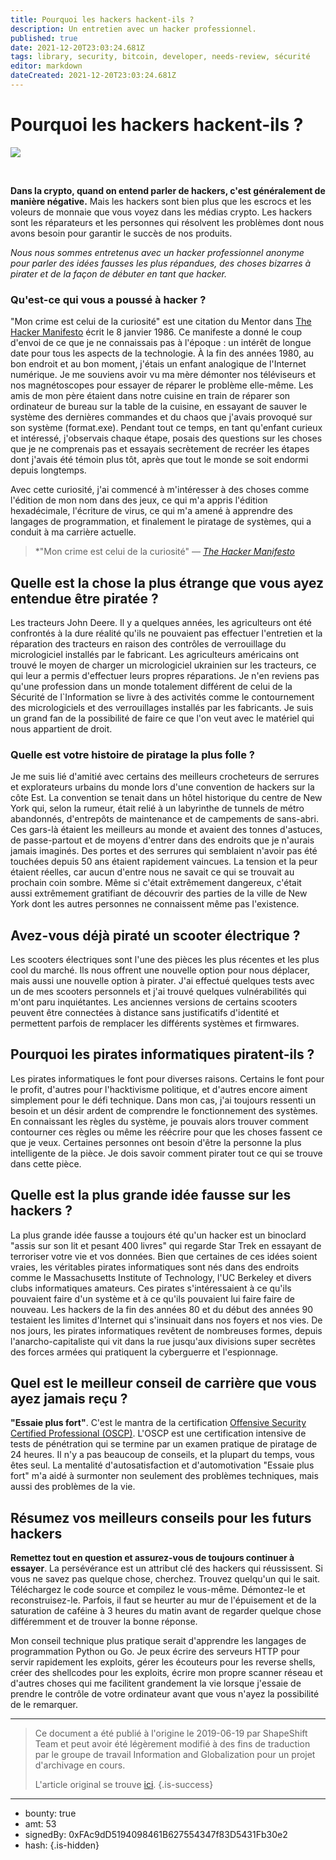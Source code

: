 ```yaml
---
title: Pourquoi les hackers hackent-ils ?
description: Un entretien avec un hacker professionnel.
published: true
date: 2021-12-20T23:03:24.681Z
tags: library, security, bitcoin, developer, needs-review, sécurité
editor: markdown
dateCreated: 2021-12-20T23:03:24.681Z
---
```


# Pourquoi les hackers hackent-ils ?

![](https://assets.website-files.com/5e9a09610b7dce71f87f7f17/5e9fddb174f1eb7a88dcba7d_1_rrx5c0turKwrchWTZbWX9w.jpeg)

<br/>

**Dans la crypto, quand on entend parler de hackers, c'est généralement de manière négative.** Mais les hackers sont bien plus que les escrocs et les voleurs de monnaie que vous voyez dans les médias crypto. Les hackers sont les réparateurs et les personnes qui résolvent les problèmes dont nous avons besoin pour garantir le succès de nos produits.

*Nous nous sommes entretenus avec un hacker professionnel anonyme pour parler des idées fausses les plus répandues, des choses bizarres à pirater et de la façon de débuter en tant que hacker.*

### Qu'est-ce qui vous a poussé à hacker ?

"Mon crime est celui de la curiosité" est une citation du Mentor dans [The Hacker Manifesto](http://phrack.org/issues/7/3.html) écrit le 8 janvier 1986. Ce manifeste a donné le coup d'envoi de ce que je ne connaissais pas à l'époque : un intérêt de longue date pour tous les aspects de la technologie. À la fin des années 1980, au bon endroit et au bon moment, j'étais un enfant analogique de l'Internet numérique. Je me souviens avoir vu ma mère démonter nos téléviseurs et nos magnétoscopes pour essayer de réparer le problème elle-même. Les amis de mon père étaient dans notre cuisine en train de réparer son ordinateur de bureau sur la table de la cuisine, en essayant de sauver le système des dernières commandes et du chaos que j'avais provoqué sur son système (format.exe). Pendant tout ce temps, en tant qu'enfant curieux et intéressé, j'observais chaque étape, posais des questions sur les choses que je ne comprenais pas et essayais secrètement de recréer les étapes dont j'avais été témoin plus tôt, après que tout le monde se soit endormi depuis longtemps.

Avec cette curiosité, j'ai commencé à m'intéresser à des choses comme l'édition de mon nom dans des jeux, ce qui m'a appris l'édition hexadécimale, l'écriture de virus, ce qui m'a amené à apprendre des langages de programmation, et finalement le piratage de systèmes, qui a conduit à ma carrière actuelle.

> *"Mon crime est celui de la curiosité" — [*The Hacker Manifesto*](http://phrack.org/issues/7/3.html)

## Quelle est la chose la plus étrange que vous ayez entendue être piratée ?

Les tracteurs John Deere. Il y a quelques années, les agriculteurs ont été confrontés à la dure réalité qu'ils ne pouvaient pas effectuer l'entretien et la réparation des tracteurs en raison des contrôles de verrouillage du micrologiciel installés par le fabricant. Les agriculteurs américains ont trouvé le moyen de charger un micrologiciel ukrainien sur les tracteurs, ce qui leur a permis d'effectuer leurs propres réparations. Je n'en reviens pas qu'une profession dans un monde totalement différent de celui de la Sécurité de l`Information se livre à des activités comme le contournement des micrologiciels et des verrouillages installés par les fabricants. Je suis un grand fan de la possibilité de faire ce que l'on veut avec le matériel qui nous appartient de droit.

### Quelle est votre histoire de piratage la plus folle ?

Je me suis lié d'amitié avec certains des meilleurs crocheteurs de serrures et explorateurs urbains du monde lors d'une convention de hackers sur la côte Est. La convention se tenait dans un hôtel historique du centre de New York qui, selon la rumeur, était relié à un labyrinthe de tunnels de métro abandonnés, d'entrepôts de maintenance et de campements de sans-abri. Ces gars-là étaient les meilleurs au monde et avaient des tonnes d'astuces, de passe-partout et de moyens d'entrer dans des endroits que je n'aurais jamais imaginés. Des portes et des serrures qui semblaient n'avoir pas été touchées depuis 50 ans étaient rapidement vaincues. La tension et la peur étaient réelles, car aucun d'entre nous ne savait ce qui se trouvait au prochain coin sombre. Même si c'était extrêmement dangereux, c'était aussi extrêmement gratifiant de découvrir des parties de la ville de New York dont les autres personnes ne connaissent même pas l'existence.

## Avez-vous déjà piraté un scooter électrique ?

Les scooters électriques sont l'une des pièces les plus récentes et les plus cool du marché. Ils nous offrent une nouvelle option pour nous déplacer, mais aussi une nouvelle option à pirater. J'ai effectué quelques tests avec un de mes scooters personnels et j'ai trouvé quelques vulnérabilités qui m'ont paru inquiétantes. Les anciennes versions de certains scooters peuvent être connectées à distance sans justificatifs d'identité et permettent parfois de remplacer les différents systèmes et firmwares.

## Pourquoi les pirates informatiques piratent-ils ?

Les pirates informatiques le font pour diverses raisons. Certains le font pour le profit, d'autres pour l'hacktivisme politique, et d'autres encore aiment simplement pour le défi technique. Dans mon cas, j'ai toujours ressenti un besoin et un désir ardent de comprendre le fonctionnement des systèmes. En connaissant les règles du système, je pouvais alors trouver comment contourner ces règles ou même les réécrire pour que les choses fassent ce que je veux. Certaines personnes ont besoin d'être la personne la plus intelligente de la pièce. Je dois savoir comment pirater tout ce qui se trouve dans cette pièce.

## Quelle est la plus grande idée fausse sur les hackers ?

La plus grande idée fausse a toujours été qu'un hacker est un binoclard "assis sur son lit et pesant 400 livres" qui regarde Star Trek en essayant de terroriser votre vie et vos données. Bien que certaines de ces idées soient vraies, les véritables pirates informatiques sont nés dans des endroits comme le Massachusetts Institute of Technology, l'UC Berkeley et divers clubs informatiques amateurs. Ces pirates s'intéressaient à ce qu'ils pouvaient faire d'un système et à ce qu'ils pouvaient lui faire faire de nouveau. Les hackers de la fin des années 80 et du début des années 90 testaient les limites d'Internet qui s'insinuait dans nos foyers et nos vies. De nos jours, les pirates informatiques revêtent de nombreuses formes, depuis l'anarcho-capitaliste qui vit dans la rue jusqu'aux divisions super secrètes des forces armées qui pratiquent la cyberguerre et l'espionnage.

## Quel est le meilleur conseil de carrière que vous ayez jamais reçu ?

**"Essaie  plus fort"**. C'est le mantra de la certification [Offensive Security Certified Professional (OSCP)](https://www.offensive-security.com/information-security-certifications/oscp-offensive-security-certified-professional/). L'OSCP est une certification intensive de tests de pénétration qui se termine par un examen pratique de piratage de 24 heures. Il n'y a pas beaucoup de conseils, et la plupart du temps, vous êtes seul. La mentalité d'autosatisfaction et d'automotivation "Essaie plus fort" m'a aidé à surmonter non seulement des problèmes techniques, mais aussi des problèmes de la vie.

## Résumez vos meilleurs conseils pour les futurs hackers

**Remettez tout en question et assurez-vous de toujours continuer à essayer**. La persévérance est un attribut clé des hackers qui réussissent. Si vous ne savez pas quelque chose, cherchez. Trouvez quelqu'un qui le sait. Téléchargez le code source et compilez le vous-même. Démontez-le et reconstruisez-le. Parfois, il faut se heurter au mur de l'épuisement et de la saturation de caféine à 3 heures du matin avant de regarder quelque chose différemment et de trouver la bonne réponse.

Mon conseil technique plus pratique serait d'apprendre les langages de programmation Python ou Go. Je peux écrire des serveurs HTTP pour servir rapidement les exploits, gérer les écouteurs pour les reverse shells, créer des shellcodes pour les exploits, écrire mon propre scanner réseau et d'autres choses qui me facilitent grandement la vie lorsque j'essaie de prendre le contrôle de votre ordinateur avant que vous n'ayez la possibilité de le remarquer.<br/>

---

> Ce document a été publié à l'origine le 2019-06-19 par ShapeShift Team et peut avoir été légèrement modifié à des fins de traduction par le groupe de travail Information and Globalization pour un projet d'archivage en cours.
>
> L'article original se trouve [ici](https://shapeshift.com/library/why-do-hackers-hack).
{.is-success}

---

- bounty: true
- amt: 53
- signedBy: 0xFAc9dD5194098461B627554347f83D5431Fb30e2
- hash: 
{.is-hidden}